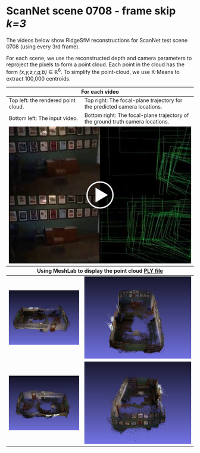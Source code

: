 # ScanNet scene 0708 - frame skip _k=3_

The videos below show RidgeSfM reconstructions for ScanNet test scene 0708 (using every 3rd frame).

For each scene, we use the reconstructed depth and camera parameters to reproject the pixels to form a point cloud.
Each point in the cloud has the form _(x,y,z,r,g,b)_ ∈ ℝ<sup>6</sup>.
To simplify the point-cloud, we use K-Means to extract 100,000 centroids.

<table style="table-layout: fixed; width: 100%;">
<thead>
  <tr>
    <th colspan="2">For each video</th>
  </tr>
</thead>
<tbody>
  <tr>
    <td>Top left: the rendered point cloud.<br></td>
    <td>Top right: The focal-plane trajectory for the predicted camera locations.</td>
  </tr>
  <tr>
    <td>Bottom left: The input video.</td>
    <td>Bottom right: The focal-plane trajectory of the ground truth camera locations.</td>
  </tr>
  <tr>
  <td colspan="2">
<a href="https://drive.google.com/file/d/17SwF9eCGoEYnCb8_elbzjDCG6Ks6A_Jx/view" title="RidgeSfm - ScanNet scene 0708 frameskip k=3"><img src="scene1_frameskip3.jpg" alt="RidgeSfm - ScanNet scene 0708 frameskip k=3" /></a>
</td>
  </tr>
</tbody>

<thead>
  <tr>
    <th colspan="2">Using MeshLab to display the point cloud <a href="scene1_frameskip3.ply"> PLY file </a></th>
  </tr>
</thead>

<tr>
<td><img src="scene1_0.png" width="320" alt="ScanNet reconstruction" /></td>
<td><img src="scene1_1.png" width="320" alt="ScanNet reconstruction" /></td>
</tr>
<tr>
<td><img src="scene1_2.png" width="320" alt="ScanNet reconstruction" /></td>
<td><img src="scene1_3.png" width="320" alt="ScanNet reconstruction" /></td>
</tr>
</table>
